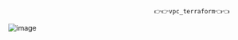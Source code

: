                                             👉👉vpc_terraform👈👈
![image](https://github.com/nitin16503/Terraform/assets/115355852/c914ff9d-ae42-40f6-a868-8442bf081c12)
